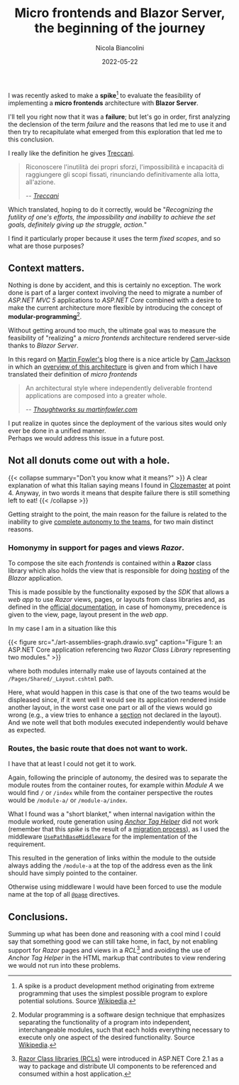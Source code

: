 ﻿---
title: Micro frontends and Blazor Server, the beginning of the journey
date: 2022-05-22
author: Nicola Biancolini
description: |
  Not all donuts come out with a hole, but that doesn't mean there isn't good in them. I stumbled upon one of these in an attempt to implement a micro frontends architecture with Blazor Server.
summary: |
  Not all donuts come out with a hole, but that doesn't mean there isn't good in them. I stumbled upon one of these in an attempt to implement a micro frontends architecture with Blazor Server.
keywords: 
 - blazor server
 - micro frontends
 - server side rendering
 - architecture
 - blazor
tags:
 - blazor
 - architecture
cover:
  image: cover.jpg
  alt: Pastry chef not quite satisfied with freshly made doughnuts
  relative: true
  caption: Photo by [Bernie Almanzar](https://unsplash.com/@bhurnal?utm_source=unsplash&utm_medium=referral&utm_content=creditCopyText) on [Unsplash](https://unsplash.com/?utm_source=unsplash&utm_medium=referral&utm_content=creditCopyText)
---

<style>
  body.dark .post-content img[src$="art-assemblies-graph.drawio.svg"] {
    filter: invert(90%);
  }
</style>

I was recently asked to make a **spike**[^spike] to evaluate the feasibility of implementing a **micro frontends** architecture with **Blazor Server**.

[^spike]: A spike is a product development method originating from extreme programming that uses the simplest possible program to explore potential solutions. Source [Wikipedia](https://en.wikipedia.org/wiki/Spike_(software_development)).

I'll tell you right now that it was a **failure**; but let's go in order, first analyzing the declension of the term *failure* and the reasons that led me to use it and then try to recapitulate what emerged from this exploration that led me to this conclusion.

I really like the definition he gives [Treccani](https://www.treccani.it/vocabolario).

> Riconoscere l'inutilità dei propri sforzi, l'impossibilità e incapacità di raggiungere gli scopi fissati, rinunciando definitivamente alla lotta, all'azione.
>
> -- <cite>[Treccani](https://www.treccani.it/vocabolario/fallimento)</cite>

Which translated, hoping to do it correctly, would be "*Recognizing the futility of one's efforts, the impossibility and inability to achieve the set goals, definitely giving up the struggle, action.*"

I find it particularly proper because it uses the term *fixed scopes*, and so what are those purposes?

## Context matters.

Nothing is done by accident, and this is certainly no exception. The work done is part of a larger context involving the need to migrate a number of *ASP.NET MVC 5* applications to *ASP.NET Core* combined with a desire to make the current architecture more flexible by introducing the concept of **modular-programming**[^modular-programming].

[^modular-programming]: Modular programming is a software design technique that emphasizes separating the functionality of a program into independent, interchangeable modules, such that each holds everything necessary to execute only one aspect of the desired functionality. Source [Wikipedia](https://en.wikipedia.org/wiki/Modular_programming).

Without getting around too much, the ultimate goal was to measure the feasibility of "realizing" a *micro frontends* architecture rendered server-side thanks to *Blazor Server*.

In this regard on [Martin Fowler's](https://martinfowler.com/) blog there is a nice article by [Cam Jackson](https://camjackson.net/) in which an [overview of this architecture](https://martinfowler.com/articles/micro-frontends.html) is given and from which I have translated their definition of *micro frontends*

> An architectural style where independently deliverable frontend applications are composed into a greater whole.
>
> -- <cite>[Thoughtworks su martinfowler.com](https://martinfowler.com/articles/micro-frontends.html)</cite>

I put realize in quotes since the deployment of the various sites would only ever be done in a unified manner.  
Perhaps we would address this issue in a future post.

## Not all donuts come out with a hole.

{{< collapse summary="Don't you know what it means?" >}}
A clear explanation of what this Italian saying means I found in [Clozemaster](https://www.clozemaster.com/blog/italian-sayings/) at point 4.
Anyway, in two words it means that despite failure there is still something left to eat!
{{< /collapse >}}

Getting straight to the point, the main reason for the failure is related to the inability to give [complete autonomy to the teams](https://martinfowler.com/articles/micro-frontends.html#AutonomousTeams), for two main distinct reasons.

### Homonymy in support for pages and views *Razor*.

To compose the site each *frontends* is contained within a **Razor** class library which also holds the view that is responsible for doing [hosting](https://docs.microsoft.com/aspnet/core/blazor/fundamentals/routing#aspnet-core-endpoint-routing-integration) of the *Blazor* application.

This is made possible by the functionality exposed by the *SDK* that allows a *web app* to use *Razor* views, pages, or layouts from class libraries and, as defined in the [official documentation](https://docs.microsoft.com/aspnet/core/razor-pages/ui-class#override-views-partial-views-and-pages-2), in case of homonymy, precedence is given to the view, page, layout present in the *web app*.

In my case I am in a situation like this

{{< figure src="./art-assemblies-graph.drawio.svg" caption="Figure 1: an ASP.NET Core application referencing two *Razor Class Library* representing two modules." >}}

where both modules internally make use of layouts contained at the `/Pages/Shared/_Layout.cshtml` path.

Here, what would happen in this case is that one of the two teams would be displeased since, if it went well it would see its application rendered inside another layout, in the worst case one part or all of the views would go wrong (e.g., a view tries to enhance a [section](https://docs.microsoft.com/aspnet/core/mvc/views/razor#section) not declared in the layout).    
And we note well that both modules executed independently would behave as expected.

### Routes, the basic route that does not want to work.

I have that at least I could not get it to work.

Again, following the principle of autonomy, the desired was to separate the module routes from the container routes, for example within *Module A* we would find `/` or `/index` while from the container perspective the routes would be `/module-a/` or `/module-a/index`.

What I found was a "short blanket," when internal navigation within the module worked, route generation using [*Anchor Tag Helper*](https://docs.microsoft.com/aspnet/core/mvc/views/tag-helpers/built-in/anchor-tag-helper) did not work (remember that this *spike* is the result of a [migration process](#the-context-counts)), as I used the middleware [`UsePathBaseMiddleware`](https://github.com/dotnet/aspnetcore/blob/main/src/Http/Http.Abstractions/src/Extensions/UsePathBaseMiddleware.cs) for the implementation of the requirement.

This resulted in the generation of links within the module to the outside always adding the `/module-a` at the top of the address even as the link should have simply pointed to the container.

Otherwise using middleware I would have been forced to use the module name at the top of all [`@page`](https://docs.microsoft.com/aspnet/core/mvc/views/razor#page) directives.

## Conclusions.

Summing up what has been done and reasoning with a cool mind I could say that something good we can still take home, in fact, by not enabling support for *Razor* pages and views in a *RCL*[^razor-class-library] and avoiding the use of *Anchor Tag Helper* in the HTML markup that contributes to view rendering we would not run into these problems.

[^razor-class-library]: [Razor Class libraries (RCLs)](https://docs.microsoft.com/aspnet/core/razor-pages/ui-class) were introduced in ASP.NET Core 2.1 as a way to package and distribute UI components to be referenced and consumed within a host application.
